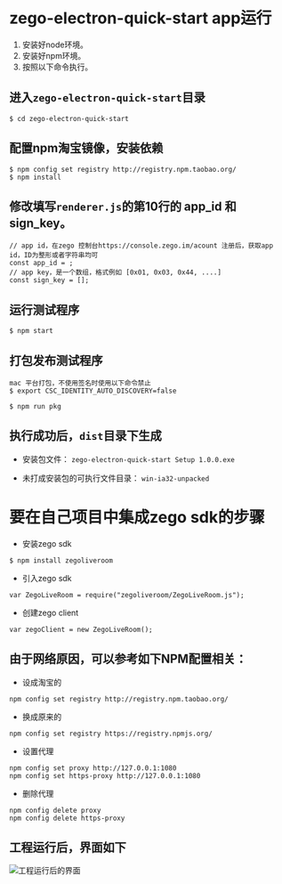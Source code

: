 # zego-electron-quick-start app运行

1. 安装好node环境。
2. 安装好npm环境。
3. 按照以下命令执行。

## 进入`zego-electron-quick-start`目录
```
$ cd zego-electron-quick-start
```

## 配置npm淘宝镜像，安装依赖
```
$ npm config set registry http://registry.npm.taobao.org/
$ npm install
```

## 修改填写`renderer.js`的第10行的 app_id 和 sign_key。
```
// app id，在zego 控制台https://console.zego.im/acount 注册后，获取app id，ID为整形或者字符串均可
const app_id = ; 
// app key，是一个数组，格式例如 [0x01, 0x03, 0x44, ....]
const sign_key = [];
```

## 运行测试程序
```
$ npm start
```

## 打包发布测试程序
```
mac 平台打包，不使用签名时使用以下命令禁止
$ export CSC_IDENTITY_AUTO_DISCOVERY=false
```
```
$ npm run pkg
```

## 执行成功后，`dist`目录下生成

* 安装包文件：
`zego-electron-quick-start Setup 1.0.0.exe`

* 未打成安装包的可执行文件目录：
`win-ia32-unpacked`

# 要在自己项目中集成zego sdk的步骤

- 安装zego sdk
```
$ npm install zegoliveroom
```
- 引入zego sdk
```
var ZegoLiveRoom = require("zegoliveroom/ZegoLiveRoom.js");
```
- 创建zego client
```
var zegoClient = new ZegoLiveRoom();
```

## 由于网络原因，可以参考如下NPM配置相关：

+ 设成淘宝的
```
npm config set registry http://registry.npm.taobao.org/
```
+ 换成原来的
```
npm config set registry https://registry.npmjs.org/
```
+ 设置代理
```
npm config set proxy http://127.0.0.1:1080
npm config set https-proxy http://127.0.0.1:1080
```
+ 删除代理
```
npm config delete proxy
npm config delete https-proxy
```

## 工程运行后，界面如下

![工程运行后的界面](demo.bmp)

